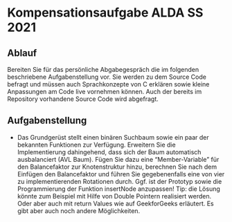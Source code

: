 # Kompensationsaufgabe ALDA SS 2021

## Ablauf

Bereiten Sie für das persönliche Abgabegespräch die im folgenden beschriebene Aufgabenstellung vor. Sie werden zu dem Source Code befragt und müssen auch Sprachkonzepte von C erklären sowie kleine Anpassungen am Code live vornehmen können. Auch der bereits im Repository vorhandene Source Code wird abgefragt.

## Aufgabenstellung

- Das Grundgerüst stellt einen binären Suchbaum sowie ein paar der bekannten Funktionen zur Verfügung.
Erweitern Sie die Implementierung dahingehend, dass sich der Baum automatisch ausbalanciert (AVL Baum). Fügen Sie dazu eine “Member-Variable” für den Balancefaktor zur Knotenstruktur hinzu, berechnen Sie nach dem Einfügen den Balancefaktor und führen Sie gegebenenfalls eine von vier zu implementierenden Rotationen durch. Ggf. ist der Prototyp sowie die Programmierung der Funktion insertNode anzupassen! Tip: die Lösung könnte zum Beispiel mit Hilfe von Double Pointern realisiert werden. Oder aber auch mit return Values wie auf GeekforGeeks erläutert. Es gibt aber auch noch andere Möglichkeiten. 

